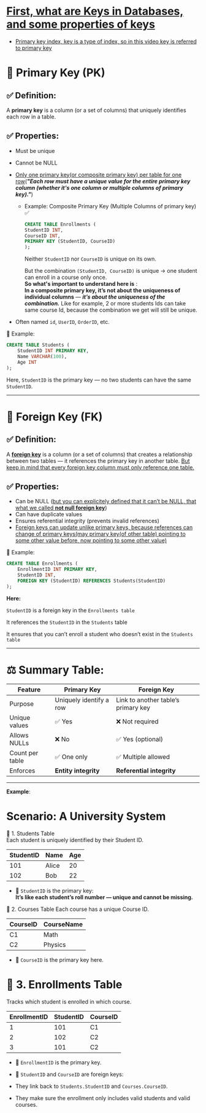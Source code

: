 # [First, what are Keys in Databases, and some properties of keys](https://youtu.be/ztHopE5Wnpc?si=ayqsFEk_VjgPkQnT&t=10517)

- [Primary key index, key is a type of index, so in this video key is referred to primary key](https://youtu.be/ztHopE5Wnpc?si=fKjgFN3w6I4oc8Fx&t=11277)

# 🔑 Primary Key (PK)
## ✅ Definition:
A **primary key** is a column (or a set of columns) that uniquely identifies each row in a table.

## ✅ Properties:
- Must be unique
- Cannot be NULL
- [Only one primary key(or composite primary key) per table for one row](https://youtu.be/ztHopE5Wnpc?si=o8X71qHjuSkrUpE0&t=15807)(***"Each row must have a unique value for the entire primary key column (whether it's one column or multiple columns of primary key)."***)
    - Example: 
      Composite Primary Key (Multiple Columns of primary key) ✅
        ```sql
        CREATE TABLE Enrollments (
        StudentID INT,
        CourseID INT,
        PRIMARY KEY (StudentID, CourseID)
        );
        ```
        Neither `StudentID` nor `CourseID` is unique on its own.

      But the combination `(StudentID, CourseID)` is unique → one student can 
      enroll in a course only once.\
       **So what's important to understand here is** :\
        **In a composite primary key, it’s not about the uniqueness of
        individual columns** — ***it’s about the uniqueness of the combination.*** Like for example, 2 or more students Ids can take same course Id, because the combination we get will still be unique.
  
- Often named `id`, `UserID`, `OrderID`, etc.


📌 Example:
```sql
CREATE TABLE Students (
    StudentID INT PRIMARY KEY,
    Name VARCHAR(100),
    Age INT
);
```

Here, `StudentID` is the primary key — no two students can have the same `StudentID`.

----

# 🔗 Foreign Key (FK)
## ✅ Definition:

A [**foreign key**](https://www.youtube.com/watch?v=ztHopE5Wnpc&t=16697s) is a column (or a set of columns) that creates a relationship between two tables — it references the primary key in another table. [But keep in mind that every foreign key column must only reference one table.](https://youtu.be/ztHopE5Wnpc?si=l1a_zRhySbaTftHi&t=15837)


## ✅ Properties:
- Can be NULL ([but you can explicitely defined that it can’t be NULL, that what we called **not null foreign key**](https://youtu.be/ztHopE5Wnpc?si=AazCTJLRANIkfWlV&t=15957))
- Can have duplicate values
- Ensures referential integrity (prevents invalid references)
- [Foreign keys can update unlike primary keys, because references can change of primary keys(may primary key(of other table) pointing to some other value before, now pointing to some other value)](https://youtu.be/ztHopE5Wnpc?si=sFjjKaQCgZZL5F3z&t=16077)

📌 Example:
```sql
CREATE TABLE Enrollments (
    EnrollmentID INT PRIMARY KEY,
    StudentID INT,
    FOREIGN KEY (StudentID) REFERENCES Students(StudentID)
);
```

**Here:**

`StudentID` is a foreign key in the `Enrollments table`

It references the `StudentID` in the `Students` table

It ensures that you can’t enroll a student who doesn’t exist in the `Students table`



----


# ⚖️ Summary Table:

| Feature         | Primary Key             | Foreign Key                         |
| --------------- | ----------------------- | ----------------------------------- |
| Purpose         | Uniquely identify a row | Link to another table’s primary key |
| Unique values   | ✅ Yes                   | ❌ Not required                      |
| Allows NULLs    | ❌ No                    | ✅ Yes (optional)                    |
| Count per table | ✅ One only              | ✅ Multiple allowed                  |
| Enforces        | **Entity integrity**    | **Referential integrity**           |


----

**Example**: 

# Scenario: A University System

🏫 1. Students Table\
Each student is uniquely identified by their Student ID.

| StudentID | Name  | Age |
| --------- | ----- | --- |
| 101       | Alice | 20  |
| 102       | Bob   | 22  |


- 🔑 `StudentID` is the primary key:\
**It’s like each student’s roll number — unique and cannot be missing.**

📘 2. Courses Table
Each course has a unique Course ID.

| CourseID | CourseName |
| -------- | ---------- |
| C1       | Math       |
| C2       | Physics    |

- 🔑 `CourseID` is the primary key here.

# 📝 3. Enrollments Table
Tracks which student is enrolled in which course.

| EnrollmentID | StudentID | CourseID |
| ------------ | --------- | -------- |
| 1            | 101       | C1       |
| 2            | 102       | C2       |
| 3            | 101       | C2       |


- 🔑 `EnrollmentID` is the primary key.

- 🔗 `StudentID` and `CourseID` are foreign keys:

- They link back to `Students.StudentID` and `Courses.CourseID`.

- They make sure the enrollment only includes valid students and valid courses.